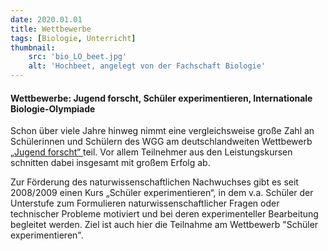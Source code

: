 ```yaml
---
date: 2020.01.01
title: Wettbewerbe
tags: [Biologie, Unterricht]
thumbnail: 
    src: 'bio_LO_beet.jpg'
    alt: 'Hochbeet, angelegt von der Fachschaft Biologie'
---
```


#### Wettbewerbe: Jugend forscht, Schüler experimentieren, Internationale Biologie-Olympiade

Schon über viele Jahre hinweg nimmt eine vergleichsweise große Zahl
an Schülerinnen und Schülern des WGG am deutschlandweiten
Wettbewerb <a href="/tag/JugendForscht" title="Externer Link">„Jugend forscht“ </a> teil. 
Vor allem Teilnehmer aus den Leistungskursen schnitten dabei insgesamt mit großem Erfolg ab.

Zur Förderung des naturwissenschaftlichen Nachwuchses gibt es seit
2008/2009 einen Kurs „Schüler experimentieren“, in dem v.a. Schüler
der Unterstufe zum Formulieren naturwissenschaftlicher Fragen oder
technischer Probleme motiviert und bei deren experimenteller
Bearbeitung begleitet werden. Ziel ist auch hier die Teilnahme am 
Wettbewerb "Schüler experimentieren".